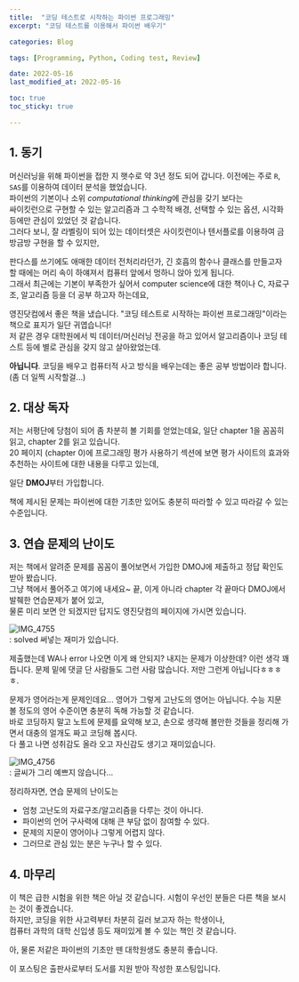 ```yaml
---
title:  "코딩 테스트로 시작하는 파이썬 프로그래밍"
excerpt: "코딩 테스트를 이용해서 파이썬 배우기"

categories: Blog

tags: [Programming, Python, Coding test, Review]

date: 2022-05-16
last_modified_at: 2022-05-16

toc: true
toc_sticky: true

---
```


## 1. 동기

머신러닝을 위해 파이썬을 접한 지 햇수로 약 3년 정도 되어 갑니다. 이전에는 주로 `R`, `SAS`를 이용하여 데이터 분석을 했었습니다.  
파이썬의 기본이나 소위 *computational thinking*에 관심을 갖기 보다는  
싸이킷런으로 구현할 수 있는 알고리즘과 그 수학적 배경, 선택할 수 있는 옵션, 시각화 등에만 관심이 있었던 것 같습니다.  
그러다 보니, 잘 라벨링이 되어 있는 데이터셋은 사이킷런이나 텐서플로를 이용하여 금방금방 구현을 할 수 있지만,  

판다스를 쓰기에도 애매한 데이터 전처리라던가, 긴 호흡의 함수나 클래스를 만들고자 할 때에는 머리 속이 하얘져서 컴퓨터 앞에서 멍하니 앉아 있게 됩니다.  
그래서 최근에는 기본이 부족한가 싶어서 computer science에 대한 책이나 C, 자료구조, 알고리즘 등을 더 공부 하고자 하는데요,  

영진닷컴에서 좋은 책을 냈습니다. "코딩 테스트로 시작하는 파이썬 프로그래밍"이라는 책으로 표지가 일단 귀엽습니다!  
저 같은 경우 대학원에서 빅 데이터/머신러닝 전공을 하고 있어서 알고리즘이나 코딩 테스트 등에 별로 관심을 갖지 않고 살아왔었는데.  

**아닙니다**. 코딩을 배우고 컴퓨터적 사고 방식을 배우는데는 좋은 공부 방법이라 합니다. (좀 더 일찍 시작할걸...)  

## 2. 대상 독자

저는 서평단에 당첨이 되어 좀 차분히 볼 기회를 얻었는데요, 일단 chapter 1을 꼼꼼히 읽고, chapter 2를 읽고 있습니다.  
20 페이지 (chapter 0)에 프로그래밍 평가 사용하기 섹션에 보면 평가 사이트의 효과와 추천하는 사이트에 대한 내용을 다루고 있는데,  

일단 **DMOJ**부터 가입합니다.  

책에 제시된 문제는 파이썬에 대한 기초만 있어도 충분히 따라할 수 있고 따라갈 수 있는 수준입니다.  

## 3. 연습 문제의 난이도

저는 책에서 알려준 문제를 꼼꼼이 풀어보면서 가입한 DMOJ에 제출하고 정답 확인도 받아 봤습니다.  
그냥 책에서 풀어주고 여기에 내세요~ 끝, 이게 아니라 chapter 각 끝마다 DMOJ에서 발췌한 연습문제가 붙어 있고,  
물론 미리 보면 안 되겠지만 답지도 영진닷컴의 페이지에 가시면 있습니다.  

![IMG_4755](https://user-images.githubusercontent.com/89435559/168478627-84eff08f-56c8-49bb-b7a0-00ac4580b33a.jpeg)  
: solved 써넣는 재미가 있습니다.  

제출했는데 WA나 error 나오면 이게 왜 안되지? 내지는 문제가 이상한데? 이런 생각 꽤 듭니다. 문제 밑에 댓글 단 사람들도 그런 사람 많습니다. 저만 그런게 아닙니다ㅎㅎㅎㅎ.  

문제가 영어라는게 문제인데요... 영어가 그렇게 고난도의 영어는 아닙니다. 수능 지문 볼 정도의 영어 수준이면 충분히 독해 가능할 것 같습니다.  
바로 코딩하지 말고 노트에 문제를 요약해 보고, 손으로 생각해 볼만한 것들을 정리해 가면서 대충의 얼개도 짜고 코딩해 봅시다.  
다 풀고 나면 성취감도 올라 오고 자신감도 생기고 재미있습니다.

![IMG_4756](https://user-images.githubusercontent.com/89435559/168478672-7ac1045d-11d8-4b34-af90-80ae622f4d42.jpeg)  
: 글씨가 그리 예쁘지 않습니다...  

정리하자면, 연습 문제의 난이도는  

* 엄청 고난도의 자료구조/알고리즘을 다루는 것이 아니다.
* 파이썬의 언어 구사력에 대해 큰 부담 없이 참여할 수 있다.
* 문제의 지문이 영어이나 그렇게 어렵지 않다.
* 그러므로 관심 있는 분은 누구나 할 수 있다.

## 4. 마무리

이 책은 급한 시험을 위한 책은 아닐 것 같습니다. 시험이 우선인 분들은 다른 책을 보시는 것이 좋겠습니다.  
하지만, 코딩을 위한 사고력부터 차분히 길러 보고자 하는 학생이나,  
컴퓨터 과학의 대학 신입생 등도 재미있게 볼 수 있는 책인 것 같습니다.  

아, 물론 저같은 파이썬의 기초만 뗀 대학원생도 충분히 좋습니다.  

이 포스팅은 출판사로부터 도서를 지원 받아 작성한 포스팅입니다.
